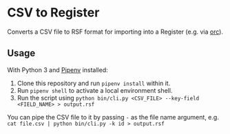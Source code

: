 # CSV to Register
Converts a CSV file to RSF format for importing into a Register
(e.g. via [orc][orc]).

## Usage
With Python 3 and [Pipenv][pipenv] installed:

1. Clone this repository and run `pipenv install` within it.
2. Run `pipenv shell` to activate a local environment shell.
3. Run the script using `python bin/cli.py <CSV_FILE> --key-field <FIELD_NAME> > output.rsf`

You can pipe the CSV file to it by passing `-` as the file name argument, e.g. `cat file.csv | python bin/cli.py -k id > output.rsf`

[orc]: https://github.com/register-dynamics/orc
[pipenv]: https://pipenv.readthedocs.io/en/latest/
